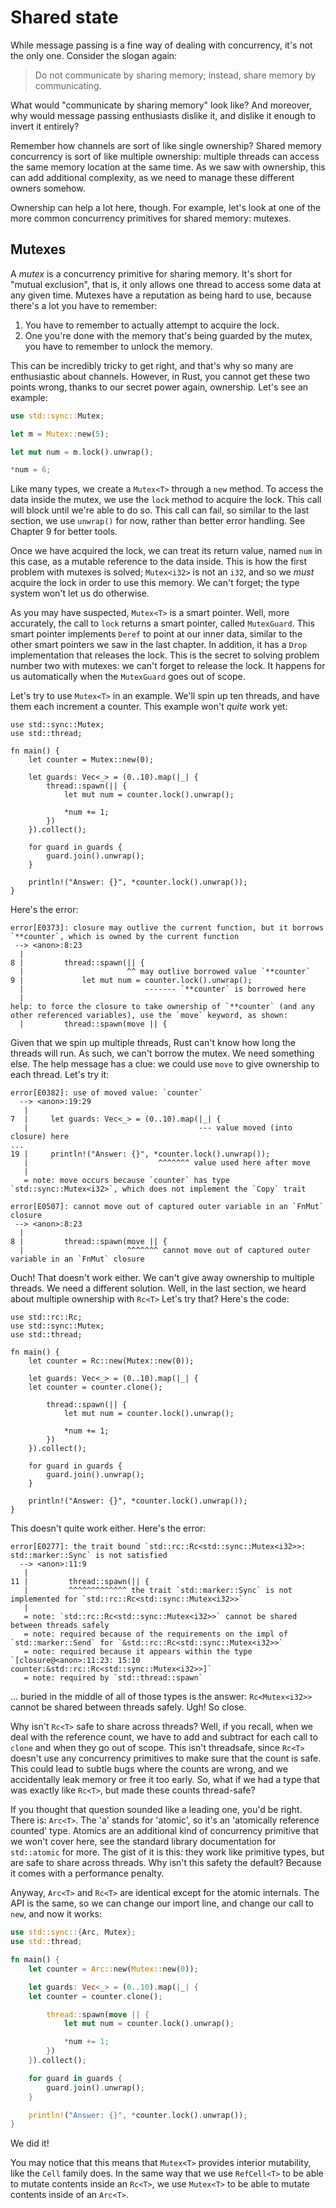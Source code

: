 # Shared state

While message passing is a fine way of dealing with concurrency, it's not the
only one. Consider the slogan again:

> Do not communicate by sharing memory; instead, share memory by
> communicating.

What would "communicate by sharing memory" look like? And moreover, why would
message passing enthusiasts dislike it, and dislike it enough to invert it
entirely?

Remember how channels are sort of like single ownership? Shared memory
concurrency is sort of like multiple ownership: multiple threads can access the
same memory location at the same time. As we saw with ownership, this can add
additional complexity, as we need to manage these different owners somehow.

Ownership can help a lot here, though. For example, let's look at one of the
more common concurrency primitives for shared memory: mutexes.

## Mutexes

A *mutex* is a concurrency primitive for sharing memory. It's short for "mutual
exclusion", that is, it only allows one thread to access some data at any given
time. Mutexes have a reputation as being hard to use, because there's a lot you
have to remember:

1. You have to remember to actually attempt to acquire the lock.
2. One you're done with the memory that's being guarded by the mutex, you have
   to remember to unlock the memory.

This can be incredibly tricky to get right, and that's why so many are
enthusiastic about channels. However, in Rust, you cannot get these two points
wrong, thanks to our secret power again, ownership. Let's see an example:

```rust
use std::sync::Mutex;

let m = Mutex::new(5);

let mut num = m.lock().unwrap();

*num = 6;
```

Like many types, we create a `Mutex<T>` through a `new` method. To access
the data inside the mutex, we use the `lock` method to acquire the lock. This
call will block until we're able to do so. This call can fail, so similar to
the last section, we use `unwrap()` for now, rather than better error handling.
See Chapter 9 for better tools.

Once we have acquired the lock, we can treat its return value, named `num` in
this case, as a mutable reference to the data inside. This is how the first
problem with mutexes is solved; `Mutex<i32>` is not an `i32`, and so we _must_
acquire the lock in order to use this memory. We can't forget; the type system
won't let us do otherwise.

As you may have suspected, `Mutex<T>` is a smart pointer. Well, more
accurately, the call to `lock` returns a smart pointer, called `MutexGuard`.
This smart pointer implements `Deref` to point at our inner data, similar to
the other smart pointers we saw in the last chapter. In addition, it has a
`Drop` implementation that releases the lock. This is the secret to solving
problem number two with mutexes: we can't forget to release the lock. It
happens for us automatically when the `MutexGuard` goes out of scope.

Let's try to use `Mutex<T>` in an example. We'll spin up ten threads, and have
them each increment a counter. This example won't _quite_ work yet:

```rust,ignore
use std::sync::Mutex;
use std::thread;

fn main() {
    let counter = Mutex::new(0);

    let guards: Vec<_> = (0..10).map(|_| {
        thread::spawn(|| {
            let mut num = counter.lock().unwrap();

            *num += 1;
        })
    }).collect();

    for guard in guards {
        guard.join().unwrap();
    }

    println!("Answer: {}", *counter.lock().unwrap());
}
```

Here's the error:

```text
error[E0373]: closure may outlive the current function, but it borrows `**counter`, which is owned by the current function
 --> <anon>:8:23
  |
8 |         thread::spawn(|| {
  |                       ^^ may outlive borrowed value `**counter`
9 |             let mut num = counter.lock().unwrap();
  |                           ------- `**counter` is borrowed here
  |
help: to force the closure to take ownership of `**counter` (and any other referenced variables), use the `move` keyword, as shown:
  |         thread::spawn(move || {
```

Given that we spin up multiple threads, Rust can't know how long the threads
will run. As such, we can't borrow the mutex. We need something else. The help
message has a clue: we could use `move` to give ownership to each thread. Let's
try it:

```text
error[E0382]: use of moved value: `counter`
  --> <anon>:19:29
   |
7  |     let guards: Vec<_> = (0..10).map(|_| {
   |                                      --- value moved (into closure) here
...
19 |     println!("Answer: {}", *counter.lock().unwrap());
   |                             ^^^^^^^ value used here after move
   |
   = note: move occurs because `counter` has type `std::sync::Mutex<i32>`, which does not implement the `Copy` trait

error[E0507]: cannot move out of captured outer variable in an `FnMut` closure
 --> <anon>:8:23
  |
8 |         thread::spawn(move || {
  |                       ^^^^^^^ cannot move out of captured outer variable in an `FnMut` closure
```

Ouch! That doesn't work either. We can't give away ownership to multiple
threads. We need a different solution. Well, in the last section, we heard
about multiple ownership with `Rc<T>` Let's try that? Here's the code:


```rust,ignore
use std::rc::Rc;
use std::sync::Mutex;
use std::thread;

fn main() {
    let counter = Rc::new(Mutex::new(0));

    let guards: Vec<_> = (0..10).map(|_| {
	let counter = counter.clone();

        thread::spawn(|| {
            let mut num = counter.lock().unwrap();

            *num += 1;
        })
    }).collect();

    for guard in guards {
        guard.join().unwrap();
    }

    println!("Answer: {}", *counter.lock().unwrap());
}
```

This doesn't quite work either. Here's the error:

```text
error[E0277]: the trait bound `std::rc::Rc<std::sync::Mutex<i32>>: std::marker::Sync` is not satisfied
  --> <anon>:11:9
   |
11 |         thread::spawn(|| {
   |         ^^^^^^^^^^^^^ the trait `std::marker::Sync` is not implemented for `std::rc::Rc<std::sync::Mutex<i32>>`
   |
   = note: `std::rc::Rc<std::sync::Mutex<i32>>` cannot be shared between threads safely
   = note: required because of the requirements on the impl of `std::marker::Send` for `&std::rc::Rc<std::sync::Mutex<i32>>`
   = note: required because it appears within the type `[closure@<anon>:11:23: 15:10 counter:&std::rc::Rc<std::sync::Mutex<i32>>]`
   = note: required by `std::thread::spawn`
```

... buried in the middle of all of those types is the answer: `Rc<Mutex<i32>>`
cannot be shared between threads safely. Ugh! So close.

Why isn't `Rc<T>` safe to share across threads? Well, if you recall, when we
deal with the reference count, we have to add and subtract for each call to
`clone` and when they go out of scope. This isn't threadsafe, since `Rc<T>`
doesn't use any concurrency primitives to make sure that the count is safe.
This could lead to subtle bugs where the counts are wrong, and we accidentally
leak memory or free it too early. So, what if we had a type that was exactly
like `Rc<T>`, but made these counts thread-safe?

If you thought that question sounded like a leading one, you'd be right. There
is: `Arc<T>`. The 'a' stands for 'atomic', so it's an 'atomically reference
counted' type. Atomics are an additional kind of concurrency primitive that we
won't cover here, see the standard library documentation for `std::atomic` for
more. The gist of it is this: they work like primitive types, but are safe to
share across threads. Why isn't this safety the default? Because it comes with
a performance penalty.

Anyway, `Arc<T>` and `Rc<T>` are identical except for the atomic internals. The
API is the same, so we can change our import line, and change our call to
`new`, and now it works:

```rust
use std::sync::{Arc, Mutex};
use std::thread;

fn main() {
    let counter = Arc::new(Mutex::new(0));

    let guards: Vec<_> = (0..10).map(|_| {
	let counter = counter.clone();

        thread::spawn(move || {
            let mut num = counter.lock().unwrap();

            *num += 1;
        })
    }).collect();

    for guard in guards {
        guard.join().unwrap();
    }

    println!("Answer: {}", *counter.lock().unwrap());
}
```

We did it!

You may notice that this means that `Mutex<T>` provides interior mutability,
like the `Cell` family does. In the same way that we use `RefCell<T>` to be
able to mutate contents inside an `Rc<T>`, we use `Mutex<T>` to be able to
mutate contents inside of an `Arc<T>`.
